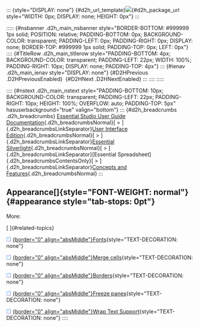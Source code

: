 ::: {style="DISPLAY: none"}
[](ms-xhelp:///?Id=d2h_url_template){#d2h_url_template}![](!package_url!){#d2h_package_url style="WIDTH: 0px; DISPLAY: none; HEIGHT: 0px"}
:::

::::: {#nsbanner .d2h_main_nsbanner style="BORDER-BOTTOM: #999999 1px solid; POSITION: relative; PADDING-BOTTOM: 0px; BACKGROUND-COLOR: transparent; PADDING-LEFT: 0px; PADDING-RIGHT: 0px; DISPLAY: none; BORDER-TOP: #999999 1px solid; PADDING-TOP: 0px; LEFT: 0px"}
:::: {#TitleRow .d2h_main_titlerow style="PADDING-BOTTOM: 4px; BACKGROUND-COLOR: transparent; PADDING-LEFT: 22px; WIDTH: 100%; PADDING-RIGHT: 10px; DISPLAY: none; PADDING-TOP: 4px"}
::: {#ienav .d2h_main_ienav style="DISPLAY: none"}
[](ms-xhelp:///?Id=65f4947f-171b-4b20-82e0-fa8edf44ce1b){#D2HPrevious .D2HPreviousEnabled}  [](ms-xhelp:///?Id=9f173c88-5700-494a-8d0b-6957657394d2){#D2HNext .D2HNextEnabled}
:::
::::
:::::

:::: {#nstext .d2h_main_nstext style="PADDING-BOTTOM: 10px; BACKGROUND-COLOR: transparent; PADDING-LEFT: 22px; PADDING-RIGHT: 10px; HEIGHT: 100%; OVERFLOW: auto; PADDING-TOP: 5px" hasuserbackground="true" valign="bottom"}
::: {#d2h_breadcrumbs .d2h_breadcrumbs}
[Essential Studio User Guide Documentation](ms-xhelp:///?Id=12457748-09e3-4d74-a240-8e049cedf030){.d2h_breadcrumbsNormal}[ \> ]{.d2h_breadcrumbsLinkSeparator}[User Interface Edition](ms-xhelp:///?Id=c29296b7-531c-413b-a0ec-488ca1f7f669){.d2h_breadcrumbsNormal}[ \> ]{.d2h_breadcrumbsLinkSeparator}[Essential Silverlight](ms-xhelp:///?Id=66221bd1-ba2e-43c2-94a7-618f50e01d24){.d2h_breadcrumbsNormal}[ \> ]{.d2h_breadcrumbsLinkSeparator}[Essential Spreadsheet]{.d2h_breadcrumbsContentsOnly}[ \> ]{.d2h_breadcrumbsLinkSeparator}[Concepts and Features](ms-xhelp:///?Id=56efc3c9-36bc-4be8-94d9-f1938dfb1d73){.d2h_breadcrumbsNormal}
:::

## Appearance[]{style="FONT-WEIGHT: normal"} {#appearance style="tab-stops: 0pt"}

More:

[ ]{#related-topics}

[![](button.gif){border="0" align="absMiddle"}Fonts](ms-xhelp:///?Id=9f173c88-5700-494a-8d0b-6957657394d2){style="TEXT-DECORATION: none"}

[![](button.gif){border="0" align="absMiddle"}Merge cells](ms-xhelp:///?Id=9180a7d0-2359-4fb0-9d5b-9561366db978){style="TEXT-DECORATION: none"}

[![](button.gif){border="0" align="absMiddle"}Borders](ms-xhelp:///?Id=6403e2fa-a61f-44f2-adde-fe0da4877623){style="TEXT-DECORATION: none"}

[![](button.gif){border="0" align="absMiddle"}Freeze panes](ms-xhelp:///?Id=0bc3f6df-92f5-45fe-a05d-aa8e499c2a7d){style="TEXT-DECORATION: none"}

[![](button.gif){border="0" align="absMiddle"}Wrap Text Support](ms-xhelp:///?Id=f62ac84e-384e-4dce-b9db-aa61054e3f97){style="TEXT-DECORATION: none"}
::::
